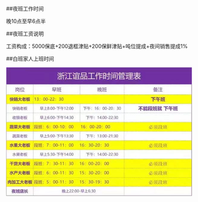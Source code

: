 ##夜班工作时间

晚10点至早6点半

##夜班工资说明

工资构成：5000保底+200退框津贴+200保鲜津贴+吨位提成+夜间销售提成1%


##白班家人上班时间

![](./Resources/其他家人上班时间.jpeg)
